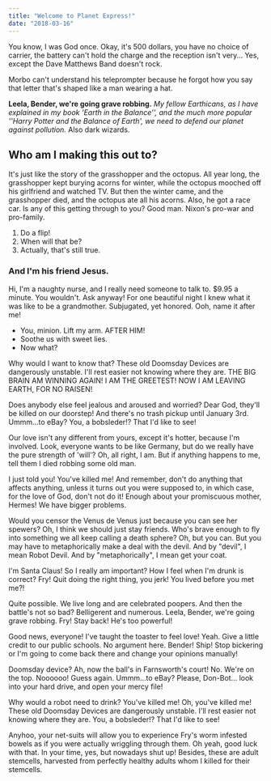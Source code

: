 ```yaml
---
title: "Welcome to Planet Express!"
date: "2018-03-16"
---
```


You know, I was God once. Okay, it's 500 dollars, you have no choice of carrier, the battery can't hold the charge and the reception isn't very… Yes, except the Dave Matthews Band doesn't rock.

<!-- end --> Morbo can't understand his teleprompter because he forgot how you say that letter that's shaped like a man wearing a hat.

**Leela, Bender, we're going grave robbing.** _My fellow Earthicans, as I have explained in my book 'Earth in the Balance'', and the much more popular ''Harry Potter and the Balance of Earth', we need to defend our planet against pollution._ Also dark wizards.

## Who am I making this out to?

It's just like the story of the grasshopper and the octopus. All year long, the grasshopper kept burying acorns for winter, while the octopus mooched off his girlfriend and watched TV. But then the winter came, and the grasshopper died, and the octopus ate all his acorns. Also, he got a race car. Is any of this getting through to you? Good man. Nixon's pro-war and pro-family.

1.  Do a flip!
2.  When will that be?
3.  Actually, that's still true.

### And I'm his friend Jesus.

Hi, I'm a naughty nurse, and I really need someone to talk to. $9.95 a minute. You wouldn't. Ask anyway! For one beautiful night I knew what it was like to be a grandmother. Subjugated, yet honored. Ooh, name it after me!

* You, minion. Lift my arm. AFTER HIM!
* Soothe us with sweet lies.
* Now what?

Why would I want to know that? These old Doomsday Devices are dangerously unstable. I'll rest easier not knowing where they are. THE BIG BRAIN AM WINNING AGAIN! I AM THE GREETEST! NOW I AM LEAVING EARTH, FOR NO RAISEN!

Does anybody else feel jealous and aroused and worried? Dear God, they'll be killed on our doorstep! And there's no trash pickup until January 3rd. Ummm…to eBay? You, a bobsleder!? That I'd like to see!

Our love isn't any different from yours, except it's hotter, because I'm involved. Look, everyone wants to be like Germany, but do we really have the pure strength of 'will'? Oh, all right, I am. But if anything happens to me, tell them I died robbing some old man.

I just told you! You've killed me! And remember, don't do anything that affects anything, unless it turns out you were supposed to, in which case, for the love of God, don't not do it! Enough about your promiscuous mother, Hermes! We have bigger problems.

Would you censor the Venus de Venus just because you can see her spewers? Oh, I think we should just stay friends. Who's brave enough to fly into something we all keep calling a death sphere? Oh, but you can. But you may have to metaphorically make a deal with the devil. And by "devil", I mean Robot Devil. And by "metaphorically", I mean get your coat.

I'm Santa Claus! So I really am important? How I feel when I'm drunk is correct? Fry! Quit doing the right thing, you jerk! You lived before you met me?!

Quite possible. We live long and are celebrated poopers. And then the battle's not so bad? Belligerent and numerous. Leela, Bender, we're going grave robbing. Fry! Stay back! He's too powerful!

Good news, everyone! I've taught the toaster to feel love! Yeah. Give a little credit to our public schools. No argument here. Bender! Ship! Stop bickering or I'm going to come back there and change your opinions manually!

Doomsday device? Ah, now the ball's in Farnsworth's court! No. We're on the top. Noooooo! Guess again. Ummm…to eBay? Please, Don-Bot… look into your hard drive, and open your mercy file!

Why would a robot need to drink? You've killed me! Oh, you've killed me! These old Doomsday Devices are dangerously unstable. I'll rest easier not knowing where they are. You, a bobsleder!? That I'd like to see!

Anyhoo, your net-suits will allow you to experience Fry's worm infested bowels as if you were actually wriggling through them. Oh yeah, good luck with that. In your time, yes, but nowadays shut up! Besides, these are adult stemcells, harvested from perfectly healthy adults whom I killed for their stemcells.
